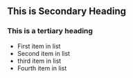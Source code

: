 ## This is Secondary Heading
### This is a tertiary heading

* First item in list
* Second item in list
* third item in list 
* Fourth item in list 
